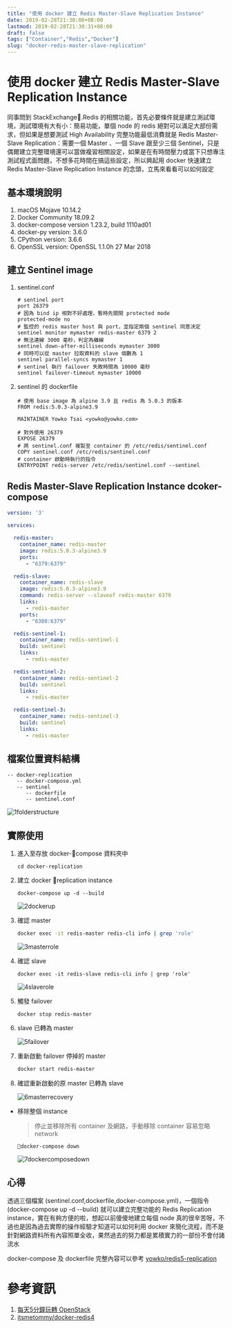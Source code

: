 ```yaml
---
title: "使用 docker 建立 Redis Master-Slave Replication Instance"
date: 2019-02-28T21:30:00+08:00
lastmod: 2019-02-28T21:30:31+08:00
draft: false
tags: ["Container","Redis","Docker"]
slug: "docker-redis-master-slave-replication"
---
```

# 使用 docker 建立 Redis Master-Slave Replication Instance

同事問到 StackExchange.Redis 的相關功能，首先必要條件就是建立測試環境，測試環境有大有小：簡易功能，單個 node 的 redis 絕對可以滿足大部份需求，但如果是想要測試 High Availability 完整功能最低消費就是 Redis Master-Slave Replication：需要一個 Master 、一個 Slave 跟至少三個 Sentinel，只是偶爾建立完整環境還可以當做複習相關設定，如果是在有時間壓力或當下只想專注測試程式面問題，不想多花時間在搞這些設定，所以興起用 docker 快速建立 Redis Master-Slave Replication Instance 的念頭，立馬來看看可以如何設定

## 基本環境說明
1. macOS Mojave 10.14.2
2. Docker Community 18.09.2
3. docker-compose version 1.23.2, build 1110ad01
4. docker-py version: 3.6.0
5. CPython version: 3.6.6
6. OpenSSL version: OpenSSL 1.1.0h  27 Mar 2018


## 建立 Sentinel image
1. sentinel.conf

    ```
    # sentinel port
    port 26379
    # 因為 bind ip 相對不好處理，暫時先關閉 protected mode
    protected-mode no
    # 監控的 redis master host 與 port，並指定兩個 sentinel 同意決定
    sentinel monitor mymaster redis-master 6379 2
    # 無法連線 3000 毫秒，判定為離線
    sentinel down-after-milliseconds mymaster 3000
    # 同時可以從 master 拉取資料的 slave 個數為 1
    sentinel parallel-syncs mymaster 1
    # sentinel 執行 failover 失敗時間為 10000 毫秒
    sentinel failover-timeout mymaster 10000
    ```
2. sentinel 的 dockerfile

    ```
    # 使用 base image 為 alpine 3.9 且 redis 為 5.0.3 的版本
    FROM redis:5.0.3-alpine3.9

    MAINTAINER Yowko Tsai <yowko@yowko.com>

    # 對外使用 26379
    EXPOSE 26379
    # 將 sentinel.conf 複製至 container 的 /etc/redis/sentinel.conf
    COPY sentinel.conf /etc/redis/sentinel.conf
    # container 啟動時執行的指令
    ENTRYPOINT redis-server /etc/redis/sentinel.conf --sentinel
    ```

## Redis Master-Slave Replication Instance dcoker-compose

```yml
version: '3'

services:

  redis-master:
    container_name: redis-master
    image: redis:5.0.3-alpine3.9
    ports:
      - "6379:6379"

  redis-slave:
    container_name: redis-slave
    image: redis:5.0.3-alpine3.9
    command: redis-server --slaveof redis-master 6379
    links:
      - redis-master
    ports:
      - "6380:6379"

  redis-sentinel-1:
    container_name: redis-sentinel-1
    build: sentinel
    links:
      - redis-master

  redis-sentinel-2:
    container_name: redis-sentinel-2
    build: sentinel
    links:
      - redis-master

  redis-sentinel-3:
    container_name: redis-sentinel-3
    build: sentinel
    links:
      - redis-master
```

## 檔案位置資料結構

```
-- docker-replication 
   -- docker-compose.yml
   -- sentinel
      -- dockerfile
      -- sentinel.conf 
```

![1folderstructure](https://user-images.githubusercontent.com/3851540/53646941-684a8600-3c77-11e9-8fed-2d4642127dde.png)

## 實際使用
1. 進入至存放 docker-compose 資料夾中

    ```bash
    cd docker-replication
    ```

2. 建立 docker replication instance

    ```bash
    docker-compose up -d --build
    ```

    ![2dockerup](https://user-images.githubusercontent.com/3851540/53646942-684a8600-3c77-11e9-952e-a513ae3baacf.png)
3. 確認 master

    ```bash
    docker exec -it redis-master redis-cli info | grep 'role'
    ```

    ![3masterrole](https://user-images.githubusercontent.com/3851540/53646943-684a8600-3c77-11e9-96a2-f95bf96eedd6.png)

4. 確認 slave

    ```bash
    docker exec -it redis-slave redis-cli info | grep 'role'
    ```

    ![4slaverole](https://user-images.githubusercontent.com/3851540/53646944-68e31c80-3c77-11e9-8fd0-147d287a0903.png)

5. 觸發 failover

    ```bash
    docker stop redis-master
    ```

6. slave 已轉為 master
    
    ![5failover](https://user-images.githubusercontent.com/3851540/53646945-68e31c80-3c77-11e9-8777-a4ff6ac1a713.png)

7. 重新啟動 failover 停掉的 master

    ```bash
    docker start redis-master
    ```

8. 確認重新啟動的原 master 已轉為 slave

    ![6masterrecovery](https://user-images.githubusercontent.com/3851540/53646946-68e31c80-3c77-11e9-9961-73a19462d862.png)

* 移除整個 instance

    > 停止並移除所有 container 及網路，手動移除 container 容易忽略 network

    ```
    docker-compose down
    ```

    ![7dockercomposedown](https://user-images.githubusercontent.com/3851540/53646948-697bb300-3c77-11e9-8bf8-cb31e04548ed.png)

## 心得
透過三個檔案 (sentinel.conf,dockerfile,docker-compose.yml)，一個指令 (docker-compose up -d --build) 就可以建立完整功能的 Redis Replication instance，實在有夠方便的啦，想起以前傻傻地建立每個 node 真的很辛苦呀，不過也是因為過去實際的操作經驗才知道可以如何利用 docker 來簡化流程，而不是針對網路資料所有內容照單全收，果然過去的努力都是累積實力的一部份不會付諸流水


docker-compose 及 dockerfile 完整內容可以參考 [yowko/redis5-replication](https://github.com/yowko/redis5-replication)

# 參考資訊
1. [每天5分鐘玩轉 OpenStack](https://www.ibm.com/developerworks/community/blogs/132cfa78-44b0-4376-85d0-d3096cd30d3f/entry/RUN_vs_CMD_vs_ENTRYPOINT_%E6%AF%8F%E5%A4%A95%E5%88%86%E9%92%9F%E7%8E%A9%E8%BD%AC_Docker_%E5%AE%B9%E5%99%A8%E6%8A%80%E6%9C%AF_17?lang=en)
2. [itsmetommy/docker-redis4](https://github.com/itsmetommy/docker-redis4)
